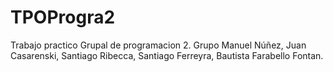 # TPOProgra2
Trabajo practico Grupal de programacion 2. Grupo Manuel Núñez, Juan Casarenski, Santiago Ribecca, Santiago Ferreyra, Bautista Farabello Fontan.
